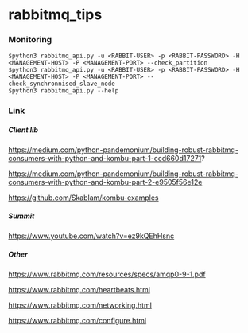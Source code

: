 # rabbitmq_tips


### Monitoring

```
$python3 rabbitmq_api.py -u <RABBIT-USER> -p <RABBIT-PASSWORD> -H <MANAGEMENT-HOST> -P <MANAGEMENT-PORT> --check_partition
$python3 rabbitmq_api.py -u <RABBIT-USER> -p <RABBIT-PASSWORD> -H <MANAGEMENT-HOST> -P <MANAGEMENT-PORT> --check_synchronnised_slave_node
$python3 rabbitmq_api.py --help
```

### Link

##### Client lib

https://medium.com/python-pandemonium/building-robust-rabbitmq-consumers-with-python-and-kombu-part-1-ccd660d17271?

https://medium.com/python-pandemonium/building-robust-rabbitmq-consumers-with-python-and-kombu-part-2-e9505f56e12e

https://github.com/Skablam/kombu-examples

##### Summit

https://www.youtube.com/watch?v=ez9kQEhHsnc

##### Other

https://www.rabbitmq.com/resources/specs/amqp0-9-1.pdf

https://www.rabbitmq.com/heartbeats.html

https://www.rabbitmq.com/networking.html

https://www.rabbitmq.com/configure.html
